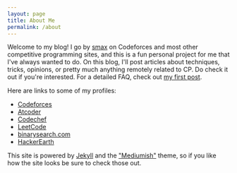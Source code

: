 ```yaml
---
layout: page
title: About Me
permalink: /about
---
```


<div class="row justify-content-between">
<div class="col-md-8 pr-5">

<p>Welcome to my blog! I go by <a href="https://codeforces.com/profile/smax">smax</a> on Codeforces and most other competitive programming sites, and this is a fun personal project for me that I've always wanted to do. On this blog, I'll post articles about techniques, tricks, opinions, or pretty much anything remotely related to CP. Do check it out if you're interested. For a detailed FAQ, check out <a href="{{ site.baseurl }}/first-post">my first post</a>.</p>

Here are links to some of my profiles:
<ul>
<li><a href="https://codeforces.com/profile/smax">Codeforces</a></li>
<li><a href="https://atcoder.jp/users/smax">Atcoder</a></li>
<li><a href="https://www.codechef.com/users/xams">Codechef</a></li>
<li><a href="https://leetcode.com/smax/">LeetCode</a></li>
<li><a href="https://binarysearch.com/@/smax">binarysearch.com</a></li>
<li><a href="https://www.hackerearth.com/@smax">HackerEarth</a></li>
</ul>

This site is powered by <a href="https://jekyllrb.com/">Jekyll</a> and the <a href="https://github.com/wowthemesnet/mediumish-theme-jekyll">"Mediumish"</a> theme, so if you like how the site looks be sure to check those out.

</div>

<!-- <div class="col-md-4">

<div class="sticky-top sticky-top-80">
<p>Something interesting will go here.</p>

</div>
</div> -->
</div>
